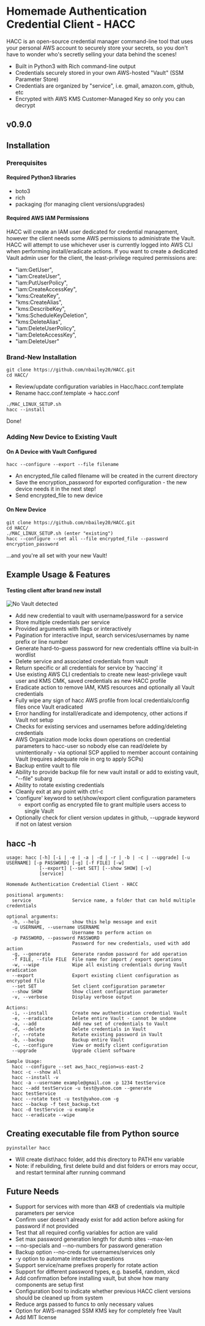 # Homemade Authentication Credential Client - HACC

HACC is an open-source credential manager command-line tool that uses your personal AWS account to securely store your secrets, so you don't have to wonder who's secretly selling your data behind the scenes!

* Built in Python3 with Rich command-line output
* Credentials securely stored in your own AWS-hosted "Vault" (SSM Parameter Store)
* Credentials are organized by "service", i.e. gmail, amazon.com, github, etc
* Encrypted with AWS KMS Customer-Managed Key so only you can decrypt

## v0.9.0

## Installation

### Prerequisites
#### Required Python3 libraries
* boto3
* rich
* packaging (for managing client versions/upgrades)

#### Required AWS IAM Permissions
HACC will create an IAM user dedicated for credential management, however the client needs some AWS permissions to administrate the Vault. HACC will attempt to use whichever user is currently logged into AWS CLI when performing install/eradicate actions. If you want to create a dedicated Vault admin user for the client, the least-privilege required permissions are:

* "iam:GetUser",
* "iam:CreateUser",
* "iam:PutUserPolicy",
* "iam:CreateAccessKey",
* "kms:CreateKey",
* "kms:CreateAlias",
* "kms:DescribeKey",
* "kms:ScheduleKeyDeletion",
* "kms:DeleteAlias",
* "iam:DeleteUserPolicy",
* "iam:DeleteAccessKey",
* "iam:DeleteUser"

### Brand-New Installation
```
git clone https://github.com/nbailey20/HACC.git
cd HACC/
```
* Review/update configuration variables in Hacc/hacc.conf.template
* Rename hacc.conf.template -> hacc.conf
```
./MAC_LINUX_SETUP.sh
hacc --install
```
Done!

### Adding New Device to Existing Vault

#### On A Device with Vault Configured
```
hacc --configure --export --file filename
```
* An encrypted_file called filename will be created in the current directory
* Save the encryption_password for exported configuration - the new device needs it in the next step!
* Send encrypted_file to new device

#### On New Device
```
git clone https://github.com/nbailey20/HACC.git
cd HACC/
./MAC_LINUX_SETUP.sh (enter "existing")
hacc --configure --set all --file encrypted_file --password encryption_password
```

...and you're all set with your new Vault!



## Example Usage & Features

#### Testing client after brand new install
![No Vault detected](/usage_pictures/brand_new_install.jpg?raw=true)


* Add new credential to vault with username/password for a service
* Store multiple credentials per service
* Provided arguments with flags or interactively
* Pagination for interactive input, search services/usernames by name prefix or line number
* Generate hard-to-guess password for new credentials offline via built-in wordlist
* Delete service and associated credentials from vault
* Return specific or all credentials for service by 'haccing' it
* Use existing AWS CLI credentials to create new least-privilege vault user and KMS CMK, saved credentials as new HACC profile
* Eradicate action to remove IAM, KMS resources and optionally all Vault credentials
* Fully wipe any sign of hacc AWS profile from local credentials/config files once Vault eradicated
* Error handling for install/eradicate and idempotency, other actions if Vault not setup
* Checks for existing services and usernames before adding/deleting credentials
* AWS Organization mode locks down operations on credential parameters to hacc-user so nobody else can read/delete by unintentionally - via optional SCP applied to member account containing Vault (requires adequate role in org to apply SCPs)
* Backup entire vault to file
* Ability to provide backup file for new vault install or add to existing vault, "--file" subarg
* Ability to rotate existing credentials
* Cleanly exit at any point with ctrl-c
* 'configure' keyword to set/show/export client configuration parameters
    * export config as encrypted file to grant multiple users access to single Vault
* Optionally check for client version updates in github, --upgrade keyword if not on latest version


## hacc -h
```
usage: hacc [-h] [-i | -e | -a | -d | -r | -b | -c | --upgrade] [-u USERNAME] [-p PASSWORD] [-g] [-f FILE] [-w]
            [--export] [--set SET] [--show SHOW] [-v]
            [service]

Homemade Authentication Credential Client - HACC

positional arguments:
  service               Service name, a folder that can hold multiple credentials

optional arguments:
  -h, --help            show this help message and exit
  -u USERNAME, --username USERNAME
                        Username to perform action on
  -p PASSWORD, --password PASSWORD
                        Password for new credentials, used with add action
  -g, --generate        Generate random password for add operation
  -f FILE, --file FILE  File name for import / export operations
  -w, --wipe            Wipe all existing credentials during Vault eradication
  --export              Export existing client configuration as encrypted file
  --set SET             Set client configuration parameter
  --show SHOW           Show client configuration parameter
  -v, --verbose         Display verbose output

Actions:
  -i, --install         Create new authentication credential Vault
  -e, --eradicate       Delete entire Vault - cannot be undone
  -a, --add             Add new set of credentials to Vault
  -d, --delete          Delete credentials in Vault
  -r, --rotate          Rotate existing password in Vault
  -b, --backup          Backup entire Vault
  -c, --configure       View or modify client configuration
  --upgrade             Upgrade client software

Sample Usage:
  hacc --configure --set aws_hacc_region=us-east-2
  hacc -c --show all
  hacc --install -v
  hacc -a --username example@gmail.com -p 1234 testService
  hacc --add testService -u test@yahoo.com --generate
  hacc testService
  hacc --rotate test -u test@yahoo.com -g
  hacc --backup -f test_backup.txt
  hacc -d testService -u example
  hacc --eradicate --wipe
```

## Creating executable file from Python source
```pyinstaller hacc```
* Will create dist\hacc folder, add this directory to PATH env variable
* Note: if rebuilding, first delete build and dist folders or errors may occur, and restart terminal after running command

## Future Needs
* Support for services with more than 4KB of credentials via multiple parameters per service
* Confirm user doesn't already exist for add action before asking for password if not provided
* Test that all required config variables for action are valid
* Set max password generation length for dumb sites --max-len
* --no-specials and --no-numbers for password generation
* Backup option --no-creds for usernames/services only
* -y option to automate interactive questions
* Support service/name prefixes properly for rotate action
* Support for different password types, e.g. base64, random, xkcd
* Add confirmation before installing vault, but show how many components are setup first
* Configuration bool to indicate whether previous HACC client versions should be cleaned up from system
* Reduce args passed to funcs to only necessary values
* Option for AWS-managed SSM KMS key for completely free Vault
* Add MIT license